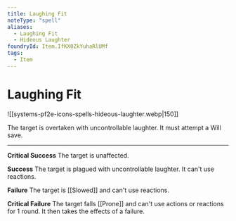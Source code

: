 ```yaml
---
title: Laughing Fit
noteType: "spell"
aliases:
  - Laughing Fit
  - Hideous Laughter
foundryId: Item.IfKX0ZkYuhaRlUMf
tags:
  - Item
---
```


# Laughing Fit
![[systems-pf2e-icons-spells-hideous-laughter.webp|150]]

The target is overtaken with uncontrollable laughter. It must attempt a Will save.

* * *

**Critical Success** The target is unaffected.

**Success** The target is plagued with uncontrollable laughter. It can't use reactions.

**Failure** The target is [[Slowed]] and can't use reactions.

**Critical Failure** The target falls [[Prone]] and can't use actions or reactions for 1 round. It then takes the effects of a failure.
